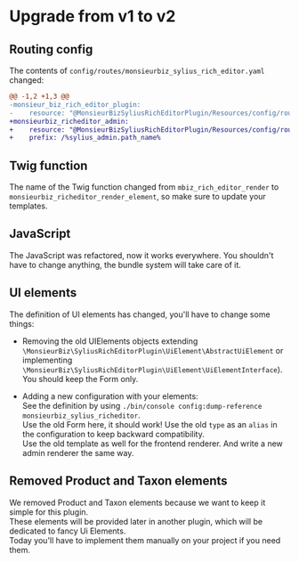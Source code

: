 # Upgrade from v1 to v2

## Routing config
The contents of `config/routes/monsieurbiz_sylius_rich_editor.yaml` changed:
```diff
@@ -1,2 +1,3 @@
-monsieur_biz_rich_editor_plugin:
-    resource: "@MonsieurBizSyliusRichEditorPlugin/Resources/config/routing.yaml"
+monsieurbiz_richeditor_admin:
+    resource: "@MonsieurBizSyliusRichEditorPlugin/Resources/config/routing/admin.yaml"
+    prefix: /%sylius_admin.path_name%
```

## Twig function
The name of the Twig function changed from `mbiz_rich_editor_render` to `monsieurbiz_richeditor_render_element`,
so make sure to update your templates.

## JavaScript
The JavaScript was refactored, now it works everywhere. You shouldn't have to change anything, the bundle system will take care of it.

## UI elements
The definition of UI elements has changed, you'll have to change some things:

- Removing the old UIElements objects
  extending `\MonsieurBiz\SyliusRichEditorPlugin\UiElement\AbstractUiElement`
  or implementing `\MonsieurBiz\SyliusRichEditorPlugin\UiElement\UiElementInterface`).  
  You should keep the Form only.

- Adding a new configuration with your elements:  
  See the definition by using `./bin/console config:dump-reference monsieurbiz_sylius_richeditor`.  
  Use the old Form here, it should work! Use the old `type` as an `alias` in the configuration
  to keep backward compatibility.  
  Use the old template as well for the frontend renderer. And write a new admin renderer the same way.

## Removed Product and Taxon elements

We removed Product and Taxon elements because we want to keep it simple for this plugin.  
These elements will be provided later in another plugin, which will be dedicated to fancy Ui Elements.  
Today you'll have to implement them manually on your project if you need them.
